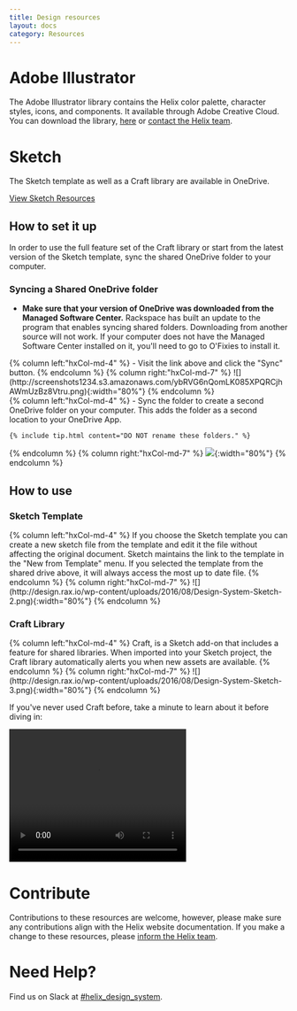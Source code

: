 ```yaml
---
title: Design resources
layout: docs
category: Resources
---
```


# Adobe Illustrator

The Adobe Illustrator library contains the Helix color palette, character
styles, icons, and components. It available through Adobe Creative Cloud. You can download the library,
[here](https://assets.adobe.com/link/e4a1e938-87a4-40e4-734d-d41c93f448ed)
or <a href="mailto:Helix.designsystem@rackspace.com">contact the Helix team</a>.

# Sketch
The Sketch template as well as a Craft library are available in OneDrive.

<a class="ui button ds-btn-med" href="https://raxglobal.sharepoint.com/sites/REDFiles/_layouts/15/guestaccess.aspx?guestaccesstoken=Z4htsZ9Wnj3O5tA%2f93Qd7r3Zd0%2bCp4huq0BfnXWChBk%3d&docid=2_182c0b922d5cc46a0b1be792f246623df&rev=1">View Sketch Resources</a>

## How to set it up
In order to use the full feature set of the Craft library or start from the
latest version of the Sketch template, sync the shared
OneDrive folder to your computer.

### Syncing a Shared OneDrive folder

-   **Make sure that your version of OneDrive was downloaded from the Managed
Software Center.** Rackspace has built an update to the program that enables  syncing shared folders. Downloading from another source will not
work. If your computer does not have the Managed Software Center installed on
it, you'll need to go to O'Fixies to install it.

<div class="hxRow">
{% column left:"hxCol-md-4" %}
-   Visit the link above and click the "Sync" button.
{% endcolumn %}
{% column right:"hxCol-md-7" %}
![](http://screenshots1234.s3.amazonaws.com/ybRVG6nQomLK085XPQRCjhAWmUzBz8Vtru.png){:width="80%"}
{% endcolumn %}
</div>

<div class="hxRow">
{% column left:"hxCol-md-4" %}
-   Sync the folder to create a second OneDrive folder on your computer.
    This adds the folder as a second location to your OneDrive App.

    {% include tip.html content="DO NOT rename these folders." %}
{% endcolumn %}
{% column right:"hxCol-md-7" %}
![](http://design.rax.io/wp-content/uploads/2016/11/m9A3HvMcm91MlitWqEa1SrO4OZBmpVb8Rt.png){:width="80%"}
{% endcolumn %}
</div>

## How to use

### Sketch Template

<div class="hxRow">
{% column left:"hxCol-md-4" %}
If you choose the Sketch template you can create a new sketch file from the template and edit it
the file without affecting the original document. Sketch maintains the link
to the template in the "New from Template" menu. If you selected the template from
the shared drive above, it will always access the most up to date file.
{% endcolumn %}
{% column right:"hxCol-md-7" %}
![](http://design.rax.io/wp-content/uploads/2016/08/Design-System-Sketch-2.png){:width="80%"}
{% endcolumn %}
</div>

### Craft Library

<div class="hxRow">
{% column left:"hxCol-md-4" %}
Craft, is a Sketch add-on that includes a
feature for shared libraries. When imported into your Sketch project, the Craft library
automatically alerts you when new assets are available.
{% endcolumn %}
{% column right:"hxCol-md-7" %}
![](http://design.rax.io/wp-content/uploads/2016/08/Design-System-Sketch-3.png){:width="80%"}
{% endcolumn %}
</div>

If you've never used Craft before, take a minute to learn about
it before diving in:
<div class="ui centered image">
  <video class="ui large image" width="320" height="240" controls>
    <source src="https://embedwistia-a.akamaihd.net/deliveries/c345d47ef9dab80cdc0325558e0e9d3370602d1e/file.mp4" type="video/mp4">
    Your browser does not support the video tag.
  </video>
</div>

# Contribute

Contributions to these resources are welcome, however, please make sure any
contributions align with the Helix website documentation. If you make a change
to these resources, please
<a href="mailto:Helix.designsystem@rackspace.com">inform the Helix team</a>.

# Need Help?

Find us on Slack at
[#helix_design_system](https://rackspace.slack.com/messages/helix_design_system/).
